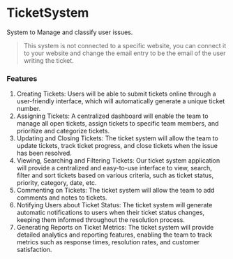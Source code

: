 # TicketSystem
System to Manage and classify user issues.

> This system is not connected to a specific website, you can connect it to your website and change the email entry to be the email of the user writing the ticket.

### Features
1. Creating Tickets: Users will be able to submit tickets online through a user-friendly interface, which
will automatically generate a unique ticket number.
2. Assigning Tickets: A centralized dashboard will enable the team to manage all open tickets, assign
tickets to specific team members, and prioritize and categorize tickets.
3. Updating and Closing Tickets: The ticket system will allow the team to update tickets, track ticket
progress, and close tickets when the issue has been resolved.
4. Viewing, Searching and Filtering Tickets: Our ticket system application will provide a centralized and
easy-to-use interface to view, search, filter and sort tickets based on various criteria, such as ticket
status, priority, category, date, etc.
5. Commenting on Tickets: The ticket system will allow the team to add comments and notes to tickets.
6. Notifying Users about Ticket Status: The ticket system will generate automatic notifications to users
when their ticket status changes, keeping them informed throughout the resolution process.
7. Generating Reports on Ticket Metrics: The ticket system will provide detailed analytics and reporting
features, enabling the team to track metrics such as response times, resolution rates, and customer
satisfaction.
